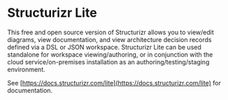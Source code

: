 # Structurizr Lite

This free and open source version of Structurizr allows you to view/edit diagrams, view documentation,
and view architecture decision records defined via a DSL or JSON workspace. Structurizr Lite can be
used standalone for workspace viewing/authoring, or in conjunction with the cloud service/on-premises
installation as an authoring/testing/staging environment.

See [https://docs.structurizr.com/lite](https://docs.structurizr.com/lite) for documentation.